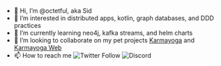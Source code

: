 - 👋 Hi, I’m @octetful, aka Sid
- 👀 I’m interested in distributed apps, kotlin, graph databases, and DDD practices
- 🌱 I’m currently learning neo4j, kafka streams, and helm charts
- 💞️ I’m looking to collaborate on my pet projects [Karmayoga](https://github.com/octetful/karmayoga) and [Karmayoga Web](https://github.com/octetful/karmayoga-web/)
- 📫 How to reach me ![Twitter Follow](https://img.shields.io/twitter/follow/octetful?style=social) ![Discord](https://img.shields.io/discord/827588736551747624?label=Discord%20Channel&logo=discord&style=social)

<!---
octetful/octetful is a ✨ special ✨ repository because its `README.md` (this file) appears on your GitHub profile.
You can click the Preview link to take a look at your changes.
--->
